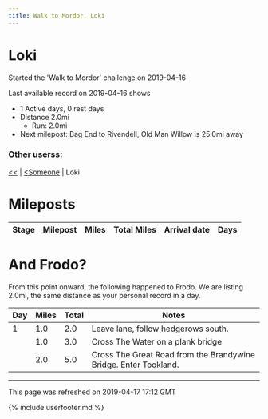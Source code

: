 ```yaml
---
title: Walk to Mordor, Loki
---
```


# Loki

Started the 'Walk to Mordor' challenge on 2019-04-16

Last available record on 2019-04-16 shows
* 1 Active days, 0 rest days
* Distance 2.0mi
  * Run: 2.0mi
* Next milepost: Bag End to Rivendell, Old Man Willow is 25.0mi away

### Other userss:

[\<\<](PeterPan.md) \| [\<Someone](Someone.md) \| Loki

# Mileposts

| Stage | Milepost | Miles | Total Miles | Arrival date | Days |
|---|---|---|---|---|---|

# And Frodo?
From this point onward, the following happened to Frodo.
We are listing 2.0mi, the same distance as your personal record in a day.

| Day | Miles | Total | Notes |
| --- | --- | --- | --- |
| 1 | 1.0 | 2.0 | Leave lane, follow hedgerows south. |
|   | 1.0 | 3.0 | Cross The Water on a plank bridge |
|   | 2.0 | 5.0 | Cross The Great Road from the Brandywine Bridge. Enter Tookland. |


---
This page was refreshed on 2019-04-17 17:12 GMT

{% include userfooter.md %}
